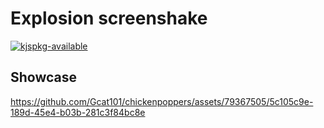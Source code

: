 # Explosion screenshake

[![kjspkg-available](https://github-production-user-asset-6210df.s3.amazonaws.com/79367505/250114674-fb848719-d52e-471b-a6cf-2c0ea6729f1c.svg)](https://kjspkglookup.modernmodpacks.site/#lodestone-screenshake)

## Showcase

https://github.com/Gcat101/chickenpoppers/assets/79367505/5c105c9e-189d-45e4-b03b-281c3f84bc8e
